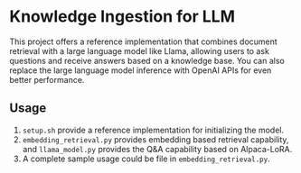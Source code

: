 # Knowledge Ingestion for LLM

This project offers a reference implementation that combines document retrieval with a large language model like Llama, allowing users to ask questions and receive answers based on a knowledge base. You can also replace the large language model inference with OpenAI APIs for even better performance. 

## Usage

1. `setup.sh` provide a reference implementation for initializing the model.
2. `embedding_retrieval.py` provides embedding based retrieval capability, and `llama_model.py` provides the Q&A capability based on Alpaca-LoRA.
3. A complete sample usage could be file in `embedding_retrieval.py`.